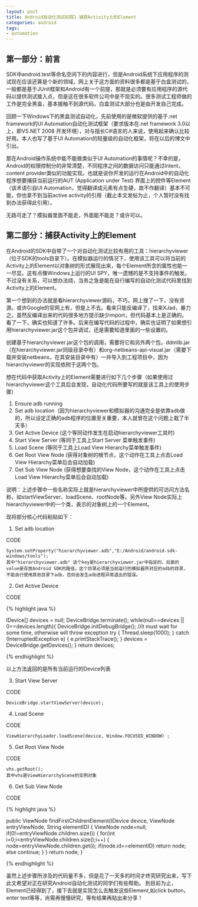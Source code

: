 ```yaml
---
layout: post
title: Android自动化测试初探1 捕获Activity上的Element
categories: android
tags: 
- automation
---
```


## 第一部分：前言

 SDK中android.test等命名空间下的内容进行，但是Android系统下应用程序的测试现在应该还算是个新的领域，网上关于这方面的资料很多都是基于白盒测试的，一般都是基于JUnit框架和Android有一个前提，那就是必须要有应用程序的源代码以提供测试接入点，但是这在很多软件公司中是不现实的。很多测试工程师做的工作是完全黑盒，基本接触不到源代码，白盒测试大部分也是由开发自己完成。

回顾一下Windows下的黑盒测试自动化，先前使用的是微软提供的基于.net framework的UI Automation自动化测试框架（要求版本在.net framework 3.0以上，即VS.NET 2008 开发环境），对与擅长C#语言的人来说，使用起来确认比较好用。本人也写了基于UI Automation的轻量级的自动化框架，将在以后的博文中引出。

那在Android操作系统中能不能做类似于UI Automation的事情呢？不幸的是，Android的权限控制分的非常清楚，不同程序之间的数据访问只能通过Intent，content provider类似的功能实现。也就是说你开发的运行在Android中的自动化程序想要捕获当前运行的AUT (Application under Test) 界面上的控件等Element（该术语引自UI Automation，觉得翻译成元素有点生硬，故不作翻译）基本不可能，你也拿不到当前active activity的引用（截止本文发帖为止，个人暂时没有找到办法获得此引用）。

无路可走了？模拟器里面不能走，外面能不能走？或许可以。

## 第二部分：捕获Activity上的Element

在Android的SDK中自带了一个对自动化测试比较有用的工具：hierarchyviewer（位于SDK的tools目录下）。在模拟器运行的情况下，使用该工具可以将当前的Activity上的Element以对象树的形式展现出来，每个Element所含的属性也能一一尽显。这有点像Windows上运行的UI SPY，唯一遗憾的是不支持事件的触发。不过没有关系，可以想办法绕，当务之急是能在自行编写的自动化测试代码里找到Activity上的Element。

第一个想到的办法就是看hierarchyviewer源码，不巧，网上搜了一下，没有资源。或许Google的官网上有，但是上不去。看来只能反编译了，找来XJad，暴力之。虽然反编译出来的代码很多地方提示缺少import，但代码基本上是正确的。看了一下，确实也知道了许多。后来在编写代码的过程中，确实也证明了如果想引用hierarchyviewer.jar这个包并调试，还是需要知道里面的一些设置的。

创建基于hierarchyviewer.jar这个包的调用，需要将它和另外两个包，ddmlib.jar（在hierarchyviewer.jar同级目录中有）和org-netbeans-api-visual.jar（需要下载并安装netbeans，在其安装目录中有）一并导入到工程项目中，因为hierarchyviewer的实现依附于这两个包。

想在代码中获取Activity上的Element需要进行如下几个步骤（如果使用过hierarchyviewer这个工具后会发现，自动化代码所要写的就是该工具上的使用步骤）

1. Ensure adb running
2. Set adb location（因为hierarchyviewer和模拟器的沟通完全是依靠adb做的，所以设定正确的adb程序的位置至关重要，本人就曾在这个问题上栽了半天多）
3. Get Active Device (这个等同动作发生在启动hierarchyviewer工具时)
4. Start View Server  (等同于工具上Start Server 菜单触发事件)
5. Load Scene (等同于工具上Load View Hierarchy菜单触发事件)
6. Get Root View Node (获得对象树的根节点，这个动作在工具上点击Load View Hierarchy菜单后会自动加载)
7. Get Sub View Node (获得想要查找的View Node，这个动作在工具上点击Load View Hierarchy菜单后会自动加载)

说明：上述步骤中一些名称实际上就是hierarchyviewer中所提供的可访问方法名称，如startViewServer、loadScene、rootNode等。另外View Node实际上hierarchyviewer中的一个类，表示的对象树上的一个Element。

现将部分核心代码粘贴如下：

1. Set adb location

CODE 

    System.setProperty("hierarchyviewer.adb","E:/Android/android-sdk-windows/tools");
    其中"hierarchyviewer.adb" 这个key是hierarchyviewer.jar中指定的，后面的value是存放Android SDK的路径。这个目录必须是当前运行的模拟器所对应的adb的目录，不能自行使用其他目录下adb，否则会发生adb进程异常退出的错误。
     
2. Get Active Device

CODE 

{% highlight java %}

IDevice[] devices = null;
DeviceBridge.terminate();
while(null==devices || 0==devices.length){
    DeviceBridge.initDebugBridge();
    //it must wait for some time, otherwise will throw exception
    try {
        Thread.sleep(1000);
    } catch (InterruptedException e) {
        e.printStackTrace();
    }
    devices = DeviceBridge.getDevices();
}
return devices;

{% endhighlight %}

以上方法返回的是所有当前运行的Device列表
 
3. Start View Server

CODE 

    DeviceBridge.startViewServer(device);
 
4. Load Scene

CODE

    ViewHierarchyLoader.loadScene(device, Window.FOCUSED_WINDOW) ;
 
5. Get Root View Node

CODE

    vhs.getRoot();
    其中vhs是ViewHierarchyScene的实例对象
 
6. Get Sub View Node

CODE

{% highlight java %}

public ViewNode findFirstChildrenElement(IDevice device, 
            ViewNode entryViewNode, String elementID) {
    ViewNode node=null;
    if(0!=entryViewNode.children.size()) {
          for(int i=0;i<entryViewNode.children.size();i++) {
                node=entryViewNode.children.get(i);
                if(node.id==elementID)
                    return node;
                else
                    continue;
          }
    }
    return node;
}

{% endhighlight %}

虽然上述步骤所涉及的代码量不多，但是花了一天多的时间才终究研究出来，写下此文希望对正在研究Android自动化测试的同学们有些帮助。
到目前为止，Element已经得到了，接下去就是实现怎么去触发这些Element,如click button，enter text等等，尚需再慢慢研究，等有结果再贴出来分享！
